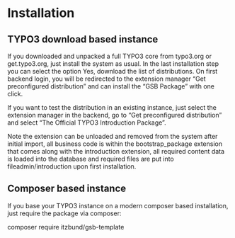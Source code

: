 # Installation
## TYPO3 download based instance
If you downloaded and unpacked a full TYPO3 core from typo3.org or get.typo3.org, just install the system as usual. In the last installation step you can select the option Yes, download the list of distributions. On first backend login, you will be redirected to the extension manager “Get preconfigured distribution” and can install the “GSB Package” with one  click.

If you want to test the distribution in an existing instance, just select the extension manager in the backend, go to “Get preconfigured distribution” and select “The Official TYPO3 Introduction Package”.

Note the extension can be unloaded and removed from the system after initial import, all business code is within the bootstrap_package extension that comes along with the introduction extension, all required content data is loaded into the database and required files are put into fileadmin/introduction upon first installation.

## Composer based instance
If you base your TYPO3 instance on a modern composer based installation, just require the package via composer:

composer require itzbund/gsb-template
